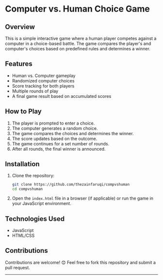 
# Computer vs. Human Choice Game  

## Overview  
This is a simple interactive game where a human player competes against a computer in a choice-based battle. The game compares the player's and computer's choices based on predefined rules and determines a winner.  

## Features  
- Human vs. Computer gameplay  
- Randomized computer choices  
- Score tracking for both players  
- Multiple rounds of play  
- A final game result based on accumulated scores  

## How to Play  
1. The player is prompted to enter a choice.  
2. The computer generates a random choice.  
3. The game compares the choices and determines the winner.  
4. The score updates based on the outcome.  
5. The game continues for a set number of rounds.  
6. After all rounds, the final winner is announced.  

## Installation  
1. Clone the repository:  
   ```bash
   git clone https://github.com/thezainfaruqi/compvshuman
   cd compvshuman
   ```
2. Open the `index.html` file in a browser (if applicable) or run the game in your JavaScript environment.  

## Technologies Used  
- JavaScript  
- HTML/CSS 

## Contributions  
Contributions are welcome! 😊 Feel free to fork this repository and submit a pull request.  

---

